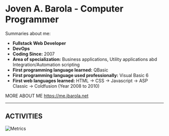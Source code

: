 #  Joven A. Barola - Computer Programmer
Summaries about me:
- **Fullstack Web Developer**
- **DevOps**
- **Coding Since:** 2007
- **Area of specialization:** Business applications, Utility applications abd Integration/Automation scripting
- **First programming language learned:** QBasic
- **First programming language used professionally:** Visual Basic 6
- **First web languages learned:** HTML -> CSS -> Javascript -> ASP Classic -> Coldfusion (Year 2008 to 2010)

MORE ABOUT ME https://me.jbarola.net

<hr>

## ACTIVITIES

![Metrics](https://metrics.lecoq.io/jovenbarola?template=classic&config.timezone=Asia%2FManila)
